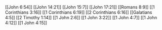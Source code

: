 [[John 6:54]]
[[John 14:21]]
[[John 15:7]]
[[John 17:21]]
[[Romans 8:9]]
[[1 Corinthians 3:16]]
[[1 Corinthians 6:19]]
[[2 Corinthians 6:16]]
[[Galatians 4:5]]
[[2 Timothy 1:14]]
[[1 John 2:6]]
[[1 John 3:22]]
[[1 John 4:7]]
[[1 John 4:12]]
[[1 John 4:15]]
